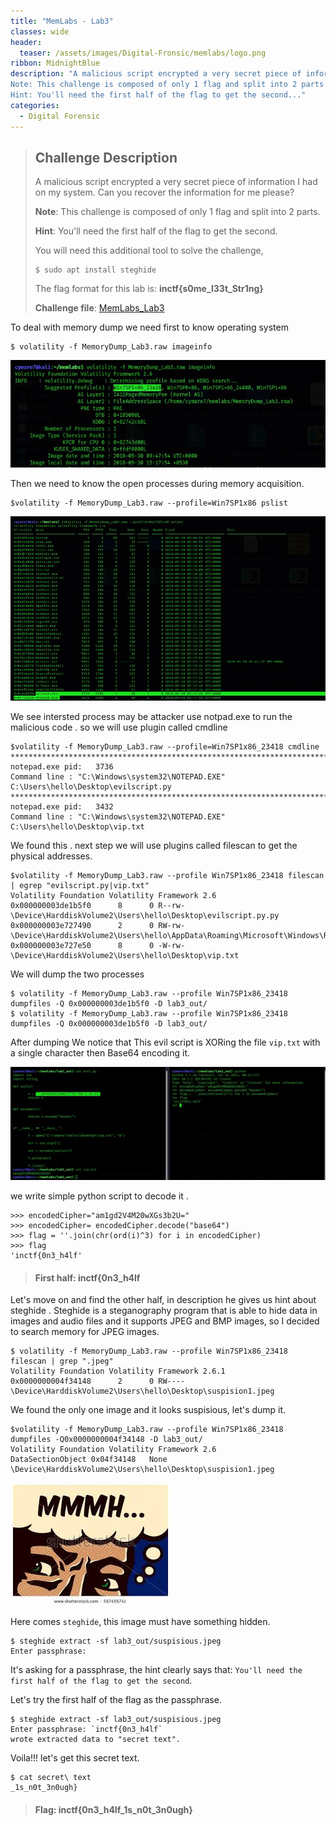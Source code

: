 ```yaml
---
title: "MemLabs - Lab3"
classes: wide
header:
  teaser: /assets/images/Digital-Fronsic/memlabs/logo.png
ribbon: MidnightBlue
description: "A malicious script encrypted a very secret piece of information I had on my system. Can you recover the information for me please?
Note: This challenge is composed of only 1 flag and split into 2 parts
Hint: You'll need the first half of the flag to get the second..."
categories:
  - Digital Forensic
---
```


> ## **Challenge Description**
>
> A malicious script encrypted a very secret piece of information I had on my system. Can you recover the information for me please?
>
> **Note**: This challenge is composed of only 1 flag and split into 2 parts.
>
> **Hint**: You'll need the first half of the flag to get the second.
>
> You will need this additional tool to solve the challenge,
>
> ```
> $ sudo apt install steghide
> ```
>
> The flag format for this lab is: **inctf{s0me_l33t_Str1ng}**
>
> **Challenge file**: [MemLabs_Lab3](https://mega.nz/#!2ohlTAzL!1T5iGzhUWdn88zS1yrDJA06yUouZxC-VstzXFSRuzVg)


To deal with memory dump we need first to know operating system 
```
$ volatility -f MemoryDump_Lab3.raw imageinfo
```

[![1](/assets/images/Digital-Forensic/memlabs/lab3/1.jpg)](/assets/images/Digital-Forensic/memlabs/lab3/1.jpg)

Then we need to know the open processes during memory acquisition.

```
$volatility -f MemoryDump_Lab3.raw --profile=Win7SP1x86 pslist 
```
[![2](/assets/images/Digital-Forensic/memlabs/lab3/2.jpg)](/assets/images/Digital-Forensic/memlabs/lab3/2.jpg)

We see intersted process may be attacker use notpad.exe to run the malicious code .
so we will use plugin called cmdline 

```
$volatility -f MemoryDump_Lab3.raw --profile=Win7SP1x86_23418 cmdline
************************************************************************
notepad.exe pid:   3736
Command line : "C:\Windows\system32\NOTEPAD.EXE" C:\Users\hello\Desktop\evilscript.py
************************************************************************
notepad.exe pid:   3432
Command line : "C:\Windows\system32\NOTEPAD.EXE" C:\Users\hello\Desktop\vip.txt
``` 

We found this .
next step we will use plugins called filescan to get the physical addresses.

```
$volatility -f MemoryDump_Lab3.raw --profile Win7SP1x86_23418 filescan | egrep "evilscript.py|vip.txt"
Volatility Foundation Volatility Framework 2.6                                                                                                                                                
0x000000003de1b5f0      8      0 R--rw- \Device\HarddiskVolume2\Users\hello\Desktop\evilscript.py.py
0x000000003e727490      2      0 RW-rw- \Device\HarddiskVolume2\Users\hello\AppData\Roaming\Microsoft\Windows\Recent\evilscript.py.lnk
0x000000003e727e50      8      0 -W-rw- \Device\HarddiskVolume2\Users\hello\Desktop\vip.txt
```
We will dump the two processes 


```
$ volatility -f MemoryDump_Lab3.raw --profile Win7SP1x86_23418 dumpfiles -Q 0x000000003de1b5f0 -D lab3_out/
$ volatility -f MemoryDump_Lab3.raw --profile Win7SP1x86_23418 dumpfiles -Q 0x000000003de1b5f0 -D lab3_out/
```

After dumping We notice that This evil script is XORing the file `vip.txt` with a single character then Base64 encoding it. 

[![3](/assets/images/Digital-Forensic/memlabs/lab3/3.jpg)](/assets/images/Digital-Forensic/memlabs/lab3/3.jpg)

we write simple python script to decode it .
```
>>> encodedCipher="am1gd2V4M20wXGs3b2U="
>>> encodedCipher= encodedCipher.decode("base64")
>>> flag = ''.join(chr(ord(i)^3) for i in encodedCipher)
>>> flag
'inctf{0n3_h4lf'
```
> #### First half: inctf{0n3_h4lf

Let's move on and find the other half, in description he gives us hint about steghide .
Steghide is a steganography program that is able to hide data in images and audio files and it supports JPEG and BMP images, so I decided to search memory for JPEG images.

```
$ volatility -f MemoryDump_Lab3.raw --profile Win7SP1x86_23418 filescan | grep ".jpeg"
Volatility Foundation Volatility Framework 2.6.1
0x0000000004f34148      2      0 RW---- \Device\HarddiskVolume2\Users\hello\Desktop\suspision1.jpeg
```
We found the only one image and it looks suspisious, let's dump it.

```
$volatility -f MemoryDump_Lab3.raw --profile Win7SP1x86_23418 dumpfiles -Q0x0000000004f34148 -D lab3_out/
Volatility Foundation Volatility Framework 2.6
DataSectionObject 0x04f34148   None   \Device\HarddiskVolume2\Users\hello\Desktop\suspision1.jpeg
```
[![4](/assets/images/Digital-Forensic/memlabs/lab3/4.jpeg)](/assets/images/Digital-Forensic/memlabs/lab3/4.jpg)


Here comes `steghide`, this image must have something hidden.

```
$ steghide extract -sf lab3_out/suspisious.jpeg 
Enter passphrase:
```

It's asking for a passphrase,  the hint clearly says that: `You'll need the first half of the flag to get the second`.

Let's try the first half of the flag as the passphrase.

```
$ steghide extract -sf lab3_out/suspisious.jpeg
Enter passphrase: `inctf{0n3_h4lf`
wrote extracted data to "secret text".
```

Voila!!! let's get this secret text.

```
$ cat secret\ text 
_1s_n0t_3n0ugh}
```

> #### Flag: inctf{0n3_h4lf_1s_n0t_3n0ugh}